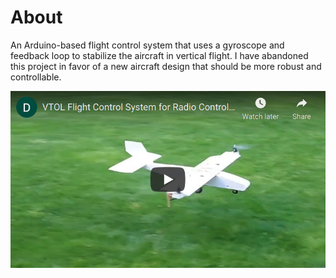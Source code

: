 # About

An Arduino-based flight control system that uses a gyroscope and feedback loop to stabilize the aircraft in vertical flight. I have abandoned this project in favor of a new aircraft design that should be more robust and controllable.

[![Error Loading Video Thumbnail](res/thumbnail.png)](https://youtu.be/FKNsyQEl45U "autopilot")
